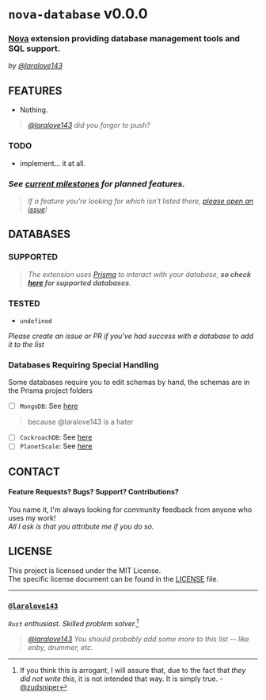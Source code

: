 # `nova-database` v0.0.0

### [Nova](https://nova.app) extension providing database management tools and SQL support. 
_by [@laralove143](https://github.com/laralove143)_   

## FEATURES
- Nothing. 
> _[@laralove143](https://github.com/laralove143) did you forgor to push?_  

### TODO
- implement... it at all.  

### _See [current milestones](https://github.com/laralove143/nova-database/milestone/1) for planned features._   
> _If a feature you're looking for which isn't listed there, [please open an issue](https://github.com/laralove143/nova-database/issues/new/choose)!_    
  
## DATABASES  

### SUPPORTED

> _The extension uses [Prisma](https://www.prisma.io/) to interact with your database, **so check [here](https://www.prisma.io/docs/reference/database-reference/supported-databases) for supported databases**._    

### TESTED

- `undefined`

*Please create an issue or PR if you've had success with a database to add it to the list*

### Databases Requiring Special Handling

Some databases require you to edit schemas by hand, the schemas are in the Prisma project folders

- [ ] `MongoDB`: See [here](https://www.prisma.io/docs/guides/database/mongodb#differences-to-consider)  
> because @laralove143 is a hater  

- [ ] `CockroachDB`: See [here](https://www.prisma.io/docs/guides/database/cockroachdb#differences-to-consider)
- [ ] `PlanetScale`: See [here](https://www.prisma.io/docs/guides/database/planetscale#differences-to-consider)

## CONTACT  
#### Feature Requests? Bugs? Support? Contributions?   

You name it, I'm always looking for community feedback from anyone who uses my work!   
_All I ask is that you attribute me if you do so._  

## LICENSE  
This project is licensed under the MIT License.  
The specific license document can be found in the [LICENSE](/LICENSE) file.   

---  

### [`@laralove143`](https://github.com/laralove143)  
_`Rust` enthusiast. Skilled problem solver.[^1]_   

> _[@laralove143](https://github.com/laralove143) You should probably add some more to this list -- like enby, drummer, etc._  
  


[^1]: If you think this is arrogant, I will assure that, due to the fact that _they did not write this_, it is not intended that way. It is simply true. - [@zudsniper](https://github.com/zudsniper)   

